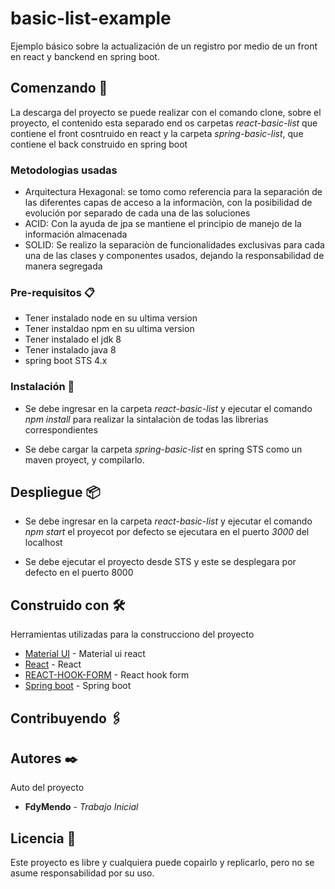 # basic-list-example

Ejemplo básico sobre la actualización de un registro por medio de un front en react y banckend en spring boot.

## Comenzando 🚀

La descarga del proyecto se puede realizar con el comando clone, sobre el proyecto, el contenido esta separado end os carpetas *react-basic-list*
que contiene el front cosntruido en react y la carpeta *spring-basic-list*, que contiene el back construido en spring boot

### Metodologias usadas


- Arquitectura Hexagonal: se tomo como referencia para la separación de las diferentes capas de acceso a la informaciòn, con la posibilidad de evolución por separado de cada una de las soluciones
- ACID: Con la ayuda de jpa se mantiene el principio de manejo de la información almacenada
- SOLID:  Se realizo la separaciòn de funcionalidades exclusivas para cada una de las clases y componentes usados, dejando la responsabilidad de manera segregada

### Pre-requisitos 📋

- Tener instalado node en su ultima version
- Tener instaldao npm en su ultima version
- Tener instalado el jdk 8
- Tener instalado java 8
- spring boot STS 4.x


### Instalación 🔧

- Se debe ingresar en la carpeta *react-basic-list* y ejecutar el comando *npm install* para realizar la sintalaciòn de todas las librerias correspondientes
 
- Se debe cargar la carpeta *spring-basic-list* en spring STS como un maven proyect, y compilarlo.

## Despliegue 📦

- Se debe ingresar en la carpeta *react-basic-list* y ejecutar el comando *npm start* el proyecot por defecto se ejecutara en el puerto *3000* del localhost
 
- Se debe ejecutar el proyecto desde STS y este se desplegara por defecto en el puerto 8000

## Construido con 🛠️

Herramientas utilizadas para la construcciono del proyecto

* [Material UI](https://material-ui.com/) - Material ui react
* [React](https://es.reactjs.org/) - React 
* [REACT-HOOK-FORM](https://react-hook-form.com/) - React hook form
* [Spring boot](https://spring.io/projects/spring-boot) - Spring boot

## Contribuyendo 🖇️

## Autores ✒️

Auto del proyecto

* **FdyMendo** - *Trabajo Inicial*

## Licencia 📄

Este proyecto es libre y cualquiera puede copairlo y replicarlo, pero no se asume responsabilidad por su uso.
